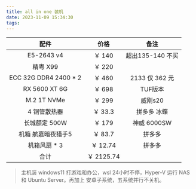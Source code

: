 ```yaml
---
title: all in one 装机
date: 2023-11-09 15:34:30
tags:
---
```

| 配件 | 价格 | 备注 |
| :---: | :---: | :---: |
| E5-2643 v4 | ￥ 140 | 超出135-140 不买 |
| 精粤 X99 | ￥ 220 |
| ECC 32G DDR4 2400 * 2 | ￥ 460 | 2133 仅 362 元 |
| RX 5600 XT 6G | ￥ 698 | TUF版本 |
| M.2 1T NVMe | ￥ 299 | 威刚s20 |
| 4 铜管散热器 | ￥ 33.3 | 拼多多 冰蝶 |
| 长城额定 500W | ￥ 179 | 神威 6000SW |
| 机箱 航嘉暗夜猎手5 | ￥ 83.7 | 拼多多 |
| 机箱风扇 * 3 | ￥ 12.74 | 拼多多 |
| 合计 | ￥ 2125.74 |  |

> 主机装 windows11 打游戏和办公，wsl 24小时不停，Hyper-V 运行 NAS 和 Ubuntu Server。再加上 安卓子系统，五系统并行不关机。